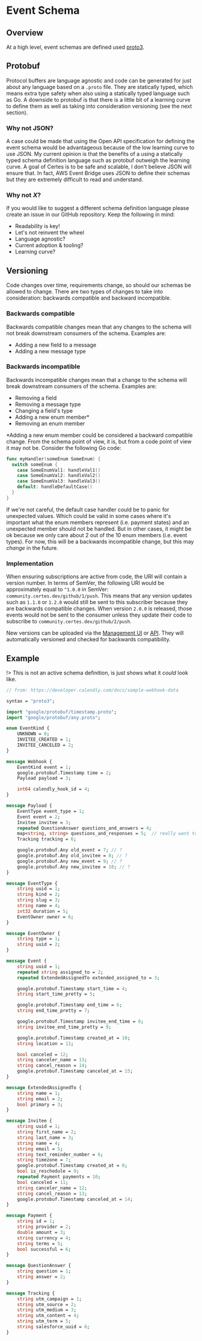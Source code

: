 # Event Schema

## Overview

At a high level, event schemas are defined used [proto3](https://developers.google.com/protocol-buffers/docs/proto3).

## Protobuf

Protocol buffers are language agnostic and code can be generated for just about any language based on a `.proto` file.
They are statically typed, which means extra type safety when also using a statically typed language such as Go. A downside to protobuf is that there is a little bit of a learning curve to define them as well as taking into consideration versioning (see the next section).

### Why not JSON?

A case could be made that using the Open API specification for defining the event schema would be advantageous because of the low learning curve to use JSON. My current opinion is that the benefits of a using a statically typed schema definition language such as protobuf outweigh the learning curve. A goal of Certes is to be safe and scalable, I don't believe JSON will ensure that. In fact, AWS Event Bridge uses JSON to define their schemas but they are extremely difficult to read and understand.

### Why not _X_?

If you would like to suggest a different schema definition language please create an issue in our GitHub repository. Keep the following in mind:

- Readability is key!
- Let's not reinvent the wheel
- Language agnostic?
- Current adoption & tooling?
- Learning curve?

## Versioning

Code changes over time, requirements change, so should our schemas be allowed to change. There are two types of changes to take into consideration: backwards compatible and backward incompatible.

### Backwards compatible

Backwards compatible changes mean that any changes to the schema will not break downstream consumers of the schema. Examples are:

- Adding a new field to a message
- Adding a new message type

### Backwards incompatible

Backwards incompatible changes mean that a change to the schema will break downstream consumers of the schema. Examples are:

- Removing a field
- Removing a message type
- Changing a field's type
- Adding a new enum member*
- Removing an enum member

*Adding a new enum member could be considered a backward compatible change. From the schema point of view, it is, but from a code point of view it may not be. Consider the following Go code:

```go
func myHandler(someEnum SomeEnum) {
  switch someEnum {
    case SomeEnumVal1: handleVal1()
    case SomeEnumVal2: handleVal2()
    case SomeEnumVal3: handleVal3()
    default: handleDefaultCase()
  }
}
```

If we're not careful, the default case handler could be to panic for unexpected values. Which could be valid in some cases where it's important what the enum members represent (i.e. payment states) and an unexpected member should not be handled. But in other cases, it might be ok because we only care about 2 out of the 10 enum members (i.e. event types). For now, this will be a backwards incompatible change, but this may _change_ in the future.

### Implementation

When ensuring subscriptions are active from code, the URI will contain a version number. In terms of SemVer, the following URI would be approximately equal to `^1.0.0` in SemVer: `community.certes.dev/github/1/push`. This means that any version updates such as `1.1.0` or `1.2.0` would still be sent to this subscriber because they are backwards compatible changes. When version `2.0.0` is released, those events would not be sent to the consumer unless they update their code to subscribe to `community.certes.dev/github/2/push`.

New versions can be uploaded via the [Management UI](#todo) or [API](#todo). They will automatically versioned and checked for backwards compatibility.

## Example

!> This is not an active schema definition, is just shows what it _could_ look like.

```protobuf
// from: https://developer.calendly.com/docs/sample-webhook-data

syntax = "proto3";

import "google/protobuf/timestamp.proto";
import "google/protobuf/any.proto";

enum EventKind {
    UNKNOWN = 0;
    INVITEE_CREATED = 1;
    INVITEE_CANCELED = 2;
}

message Webhook {
    EventKind event = 1;
    google.protobuf.Timestamp time = 2;
    Payload payload = 3;

    int64 calendly_hook_id = 4;
}

message Payload {
    EventType event_type = 1;
    Event event = 2;
    Invitee invitee = 3;
    repeated QuestionAnswer questions_and_answers = 4;
    map<string, string> questions_and_responses = 5;  // really want to limit the use of map
    Tracking tracking = 6;

    google.protobuf.Any old_event = 7; // ?
    google.protobuf.Any old_invitee = 8; // ?
    google.protobuf.Any new_event = 9; // ?
    google.protobuf.Any new_invitee = 10; // ?
}

message EventType {
    string uuid = 1;
    string kind = 2;
    string slug = 3;
    string name = 4;
    int32 duration = 5;
    EventOwner owner = 6;
}

message EventOwner {
    string type = 1;
    string uuid = 2;
}

message Event {
    string uuid = 1;
    repeated string assigned_to = 2;
    repeated ExtendedAssignedTo extended_assigned_to = 3;

    google.protobuf.Timestamp start_time = 4;
    string start_time_pretty = 5;

    google.protobuf.Timestamp end_time = 6;
    string end_time_pretty = 7;

    google.protobuf.Timestamp invitee_end_time = 8;
    string invitee_end_time_pretty = 9;

    google.protobuf.Timestamp created_at = 10;
    string location = 11;

    bool canceled = 12;
    string canceler_name = 13;
    string cancel_reason = 14;
    google.protobuf.Timestamp canceled_at = 15;
}

message ExtendedAssignedTo {
    string name = 1;
    string email = 2;
    bool primary = 3;
}

message Invitee {
    string uuid = 1;
    string first_name = 2;
    string last_name = 3;
    string name = 4;
    string email = 5;
    string text_reminder_number = 6;
    string timezone = 7;
    google.protobuf.Timestamp created_at = 8;
    bool is_reschedule = 9;
    repeated Payment payments = 10;
    bool canceled = 11;
    string canceler_name = 12;
    string cancel_reason = 13;
    google.protobuf.Timestamp canceled_at = 14;
}

message Payment {
    string id = 1;
    string provider = 2;
    double amount = 3;
    string currency = 4;
    string terms = 5;
    bool successful = 6;
}

message QuestionAnswer {
    string question = 1;
    string answer = 2;
}

message Tracking {
    string utm_campaign = 1;
    string utm_source = 2;
    string utm_medium = 3;
    string utm_content = 4;
    string utm_term = 5;
    string salesforce_uuid = 6;
}
```
